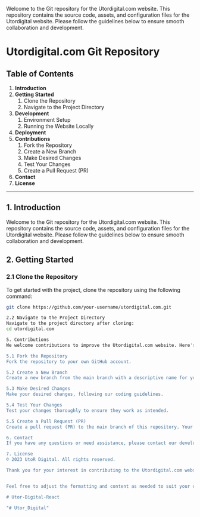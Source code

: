 Welcome to the Git repository for the Utordigital.com website. This repository contains the source code, assets, and configuration files for the Utordigital website. Please follow the guidelines below to ensure smooth collaboration and development.

# Utordigital.com Git Repository

## Table of Contents

1. **Introduction**
2. **Getting Started**
   1. Clone the Repository
   2. Navigate to the Project Directory
3. **Development**
   1. Environment Setup
   2. Running the Website Locally
4. **Deployment**
5. **Contributions**
   1. Fork the Repository
   2. Create a New Branch
   3. Make Desired Changes
   4. Test Your Changes
   5. Create a Pull Request (PR)
6. **Contact**
7. **License**

---

## 1. Introduction

Welcome to the Git repository for the Utordigital.com website. This repository contains the source code, assets, and configuration files for the Utordigital website. Please follow the guidelines below to ensure smooth collaboration and development.

## 2. Getting Started

### 2.1 Clone the Repository

To get started with the project, clone the repository using the following command:
```bash
git clone https://github.com/your-username/utordigital.com.git

2.2 Navigate to the Project Directory
Navigate to the project directory after cloning:
cd utordigital.com

5. Contributions
We welcome contributions to improve the Utordigital.com website. Here's how you can contribute:

5.1 Fork the Repository
Fork the repository to your own GitHub account.

5.2 Create a New Branch
Create a new branch from the main branch with a descriptive name for your changes.

5.3 Make Desired Changes
Make your desired changes, following our coding guidelines.

5.4 Test Your Changes
Test your changes thoroughly to ensure they work as intended.

5.5 Create a Pull Request (PR)
Create a pull request (PR) to the main branch of this repository. Your PR will be reviewed, and feedback will be provided.

6. Contact
If you have any questions or need assistance, please contact our development team at https://github.com/RizwanBaig1993 or 0336-5573511.

7. License
© 2023 UtoR Digital. All rights reserved.

Thank you for your interest in contributing to the Utordigital.com website! Your efforts are greatly appreciated.


Feel free to adjust the formatting and content as needed to suit your documentation preferences and project details.

#   U t o r - D i g i t a l - R e a c t  
 "# Utor_Digital" 
